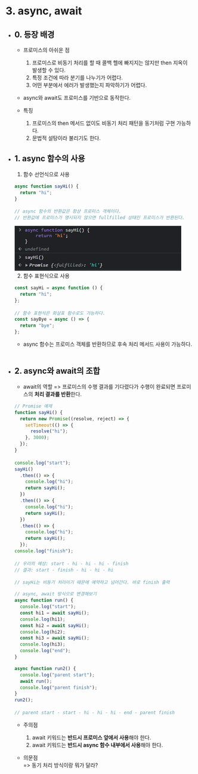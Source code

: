 # 3. async, await

- ## 0. 등장 배경

  - 프로미스의 아쉬운 점

    1. 프로미스로 비동기 처리를 할 때 콜백 헬에 빠지지는 않지만 then 지옥이 발생할 수 있다.
    2. 특정 조건에 따라 분기를 나누기가 어렵다.
    3. 어떤 부분에서 에러가 발생했는지 파악하기가 어렵다.

  - async와 await도 프로미스를 기반으로 동작한다.

  - 특징
    1. 프로미스의 then 메서드 없이도 비동기 처리 패턴을 동기처럼 구현 가능하다.
    2. 문법적 설탕이라 불리기도 한다.

- ## 1. async 함수의 사용

  1. 함수 선언식으로 사용

  ```javascript
  async function sayHi() {
    return "hi";
  }

  // async 함수의 반환값은 항상 프로미스 객체이다.
  // 반환값에 프로미스가 명시되지 않으면 fullfilled 상태인 프로미스가 반환된다.
  ```

    <div>
    <img src='images/async(1).png'>
    </div>

  2. 함수 표현식으로 사용

  ```javascript
  const sayHi = async function () {
    return "hi";
  };

  // 함수 표현식은 화살표 함수로도 가능하다.
  const sayBye = async () => {
    return "bye";
  };
  ```

  - async 함수는 프로미스 객체를 반환하므로 후속 처리 메서드 사용이 가능하다.<br><br>

- ## 2. async와 await의 조합

  - await의 역할
    => 프로미스의 수행 결과를 기다렸다가 수행이 완료되면 프로미스의 **처리 결과를 반환**한다.

  ```javascript
  // Promise 예제
  function sayHi() {
    return new Promise((resolve, reject) => {
      setTimeout(() => {
        resolve("hi");
      }, 3000);
    });
  }

  console.log("start");
  sayHi()
    .then(() => {
      console.log("hi");
      return sayHi();
    })
    .then(() => {
      console.log("hi");
      return sayHi();
    })
    .then(() => {
      console.log("hi");
      return sayHi();
    });
  console.log("finish");

  // 우리의 예상: start - hi - hi - hi - finish
  // 결과: start - finish - hi - hi - hi

  // sayHi는 비동기 처리이기 때문에 예약하고 넘어간다. 바로 finish 출력
  ```

  ```javascript
  // async, await 방식으로 변경해보기
  async function run() {
    console.log("start");
    const hi1 = await sayHi();
    console.log(hi1);
    const hi2 = await sayHi();
    console.log(hi2);
    const hi3 = await sayHi();
    console.log(hi3);
    console.log("end");
  }
  ```

  ```javascript
  async function run2() {
    console.log("parent start");
    await run();
    console.log("parent finish");
  }
  run2();

  // parent start - start - hi - hi - hi - end - parent finish
  ```

  - 주의점

    1. await 키워드는 **반드시 프로미스 앞에서 사용**해야 한다.
    2. await 키워드는 **반드시 async 함수 내부에서 사용**해야 한다.

  - 의문점<br>
    => 동기 처리 방식이랑 뭐가 달라?
